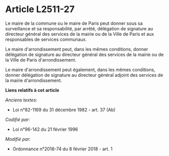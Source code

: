 # Article L2511-27

Le maire de la commune ou le maire de Paris peut donner sous sa surveillance et sa responsabilité, par arrêté, délégation de
signature au directeur général des services de la mairie ou de la Ville de Paris et aux responsables de services communaux.

Le maire d'arrondissement peut, dans les mêmes conditions, donner délégation de signature au directeur général des services
de la mairie ou de la Ville de Paris d'arrondissement.

Le maire d'arrondissement peut également, dans les mêmes conditions, donner délégation de signature au directeur général
adjoint des services de la mairie d'arrondissement.

**Liens relatifs à cet article**

_Anciens textes_:

  - Loi n°82-1169 du 31 décembre 1982 - art. 37 (Ab)

_Codifié par_:

  - Loi n°96-142 du 21 février 1996

_Modifié par_:

  - Ordonnance n°2018-74 du 8 février 2018 - art. 1
